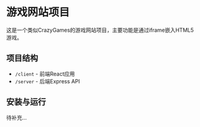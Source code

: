 # 游戏网站项目

这是一个类似CrazyGames的游戏网站项目，主要功能是通过iframe嵌入HTML5游戏。

## 项目结构

- `/client` - 前端React应用
- `/server` - 后端Express API

## 安装与运行

待补充...